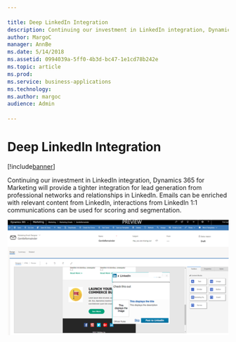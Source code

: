 ```yaml
---

title: Deep LinkedIn Integration
description: Continuing our investment in LinkedIn integration, Dynamics 365 for Marketing will provide a tighter integration for lead generation from professional networks and relationships in LinkedIn.
author: MargoC
manager: AnnBe
ms.date: 5/14/2018
ms.assetid: 0994039a-5ff0-4b3d-bc47-1e1cd78b242e
ms.topic: article
ms.prod: 
ms.service: business-applications
ms.technology: 
ms.author: margoc
audience: Admin

---
```

#  Deep LinkedIn Integration




[!include[banner](../../../includes/banner.md)]

Continuing our investment in LinkedIn integration, Dynamics 365 for Marketing
will provide a tighter integration for lead generation from professional
networks and relationships in LinkedIn. Emails can be enriched with relevant
content from LinkedIn, interactions from LinkedIn 1:1 communications can be used
for scoring and segmentation.

![](media/deep-linkedin-integration-1.png "")
<!-- Picture 1 -->

